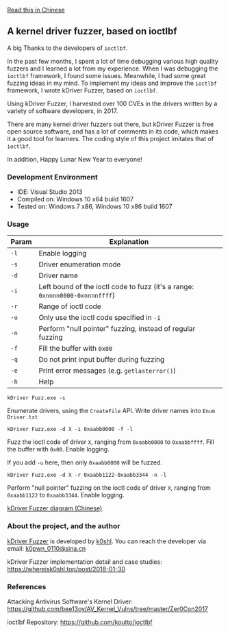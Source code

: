 [Read this in Chinese](README.md)

## A kernel driver fuzzer, based on ioctlbf

A big Thanks to the developers of `ioctlbf`.

In the past few months, I spent a lot of time debugging various high quality fuzzers and I learned a lot from my experience. When I was debugging the `ioctlbf` framework, I found some issues. Meanwhile, I had some great fuzzing ideas in my mind. To implement my ideas and improve the `ioctlbf` framework, I wrote kDriver Fuzzer, based on `ioctlbf`.

Using kDriver Fuzzer, I harvested over 100 CVEs in the drivers written by a variety of software developers, in 2017.

There are many kernel driver fuzzers out there, but kDriver Fuzzer is free open source software, and has a lot of comments in its code, which makes it a good tool for learners. The coding style of this project imitates that of `ioctlbf`.

In addition, Happy Lunar New Year to everyone!

### Development Environment

- IDE: Visual Studio 2013
- Compiled on: Windows 10 x64 build 1607
- Tested on: Windows 7 x86, Windows 10 x86 build 1607

### Usage

| Param | Explanation    |
|-------|----------------|
| `-l`  | Enable logging |
| `-s`  | Driver enumeration mode |
| `-d`  | Driver name |
| `-i`  | Left bound of the ioctl code to fuzz (it's a range: `0xnnnn0000-0xnnnnffff`) |
| `-r`  | Range of ioctl code |
| `-u`  | Only use the ioctl code specified in `-i` |
| `-n`  | Perform "null pointer" fuzzing, instead of regular fuzzing |
| `-f`  | Fill the buffer with `0x00` |
| `-q`  | Do not print input buffer during fuzzing |
| `-e`  | Print error messages (e.g. `getlasterror()`) |
| `-h`  | Help |


```
kDriver Fuzz.exe -s
```

Enumerate drivers, using the `CreateFile` API. Write driver names into `Enum Driver.txt`


```
kDriver Fuzz.exe -d X -i 0xaabb0000 -f -l
```

Fuzz the ioctl code of driver `X`, ranging from `0xaabb0000` to `0xaabbffff`. Fill the buffer with `0x00`. Enable logging.

If you add `-u` here, then only `0xaabb0000` will be fuzzed.


```
kDriver Fuzz.exe -d X -r 0xaabb1122-0xaabb3344 -n -l
```

Perform "null pointer" fuzzing on the ioctl code of driver `X`, ranging from `0xaabb1122` to `0xaabb3344`. Enable logging.

[kDriver Fuzzer diagram (Chinese)](https://github.com/k0keoyo/kDriver-Fuzzer/blob/master/framework.png)


### About the project, and the author

[kDriver Fuzzer](https://github.com/k0keoyo/kDriver-Fuzzer) is developed by [k0shl](https://whereisk0shl.top). You can reach the developer via email: k0pwn_0110@sina.cn

kDriver Fuzzer implementation detail and case studies: https://whereisk0shl.top/post/2018-01-30

### References

Attacking Antivirus Software's Kernel Driver: https://github.com/bee13oy/AV_Kernel_Vulns/tree/master/Zer0Con2017

ioctlbf Repository: https://github.com/koutto/ioctlbf
